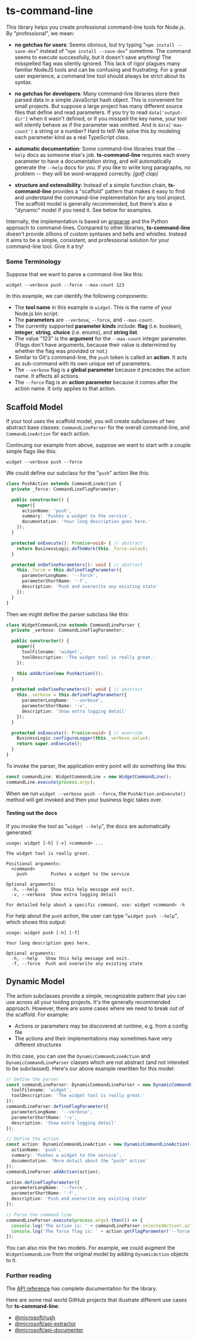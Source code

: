 # ts-command-line

This library helps you create professional command-line tools for Node.js. By "professional", we mean:

- **no gotchas for users**:  Seems obvious, but try typing "`npm install --save-dex`" instead of "`npm install --save-dev`" sometime.  The command seems to execute successfully, but it doesn't save anything! The misspelled flag was silently ignored.  This lack of rigor plagues many familiar NodeJS tools and can be confusing and frustrating.  For a great user experience, a command line tool should always be strict about its syntax.

- **no gotchas for developers**:  Many command-line libraries store their parsed data in a simple JavaScript hash object.  This is convenient for small projects. But suppose a large project has many different source files that define and read parameters. If you try to read `data['output-dir']` when it wasn't defined, or if you misspell the key name, your tool will silently behave as if the parameter was omitted.  And is `data['max-count']` a string or a number? Hard to tell! We solve this by modeling each parameter kind as a real TypeScript class.

- **automatic documentation**: Some command-line libraries treat the `--help` docs as someone else's job.  **ts-command-line** requires each every parameter to have a documentation string, and will automatically generate the `--help` docs for you.  If you like to write long paragraphs, no problem -- they will be word-wrapped correctly.   *[golf clap]*

- **structure and extensibility**: Instead of a simple function chain, **ts-command-line** provides a  "scaffold" pattern that makes it easy to find and understand the command-line implementation for any tool project.  The scaffold model is generally recommended, but there's also a "dynamic" model if you need it.  See below for examples.

Internally, the implementation is based on [argparse](https://www.npmjs.com/package/argparse) and the Python approach to command-lines.  Compared to other libraries, **ts-command-line** doesn't provide zillions of custom syntaxes and bells and whistles.  Instead it aims to be a simple, consistent, and professional solution for your command-line tool.  Give it a try!


### Some Terminology

Suppose that we want to parse a command-line like this:

```
widget --verbose push --force --max-count 123
```

In this example, we can identify the following components:

- The **tool name** in this example is `widget`.  This is the name of your Node.js bin script.
- The **parameters** are  `--verbose`, `--force`, and `--max-count`.
- The currently supported **parameter kinds** include: **flag** (i.e. boolean), **integer**, **string**, **choice** (i.e. enums), and **string list**.
- The value "123" is the **argument** for the `--max-count` integer parameter.  (Flags don't have arguments, because their value is determined by whether the flag was provided or not.)
- Similar to Git's command-line, the `push` token is called an **action**.  It acts as sub-command with its own unique set of parameters.
- The `--verbose` flag is a **global parameter** because it precedes the action name.  It affects all actions.
- The `--force` flag is an **action parameter** because it comes after the action name.  It only applies to that action.


## Scaffold Model

If your tool uses the scaffold model, you will create subclasses of two abstract base classes:  `CommandLineParser` for the overall command-line, and `CommandLineAction` for each action.

Continuing our example from above, suppose we want to start with a couple simple flags like this:

```
widget --verbose push --force
```

We could define our subclass for the "`push`" action like this:

```typescript
class PushAction extends CommandLineAction {
  private _force: CommandLineFlagParameter;

  public constructor() {
    super({
      actionName: 'push',
      summary: 'Pushes a widget to the service',
      documentation: 'Your long description goes here.'
    });
  }

  protected onExecute(): Promise<void> { // abstract
    return BusinessLogic.doTheWork(this._force.value);
  }

  protected onDefineParameters(): void { // abstract
    this._force = this.defineFlagParameter({
      parameterLongName: '--force',
      parameterShortName: '-f',
      description: 'Push and overwrite any existing state'
    });
  }
}
```

Then we might define the parser subclass like this:

```typescript
class WidgetCommandLine extends CommandLineParser {
  private _verbose: CommandLineFlagParameter;

  public constructor() {
    super({
      toolFilename: 'widget',
      toolDescription: 'The widget tool is really great.'
    });

    this.addAction(new PushAction());
  }

  protected onDefineParameters(): void { // abstract
    this._verbose = this.defineFlagParameter({
      parameterLongName: '--verbose',
      parameterShortName: '-v',
      description: 'Show extra logging detail'
    });
  }

  protected onExecute(): Promise<void> { // override
    BusinessLogic.configureLogger(this._verbose.value);
    return super.onExecute();
  }
}
```

To invoke the parser, the application entry point will do something like this:

```typescript
const commandLine: WidgetCommandLine = new WidgetCommandLine();
commandLine.execute(process.argv);
```

When we run `widget --verbose push --force`, the `PushAction.onExecute()` method will get invoked and then your business logic takes over.


#### Testing out the docs

If you invoke the tool as "`widget --help`", the docs are automatically generated:

```
usage: widget [-h] [-v] <command> ...

The widget tool is really great.

Positional arguments:
  <command>
    push         Pushes a widget to the service

Optional arguments:
  -h, --help     Show this help message and exit.
  -v, --verbose  Show extra logging detail

For detailed help about a specific command, use: widget <command> -h
```

For help about the `push` action, the user can type "`widget push --help`", which shows this output:

```
usage: widget push [-h] [-f]

Your long description goes here.

Optional arguments:
  -h, --help   Show this help message and exit.
  -f, --force  Push and overwrite any existing state
```

## Dynamic Model

The action subclasses provide a simple, recognizable pattern that you can use across all your tooling projects. It's the generally recommended approach. However, there are some cases where we need to break out of the scaffold.  For example:

- Actions or parameters may be discovered at runtime, e.g. from a config file
- The actions and their implementations may sometimes have very different structures

In this case, you can use the `DynamicCommandLineAction` and `DynamicCommandLineParser`  classes which are not abstract (and not intended to be subclassed).  Here's our above example rewritten for this model:

```typescript
// Define the parser
const commandLineParser: DynamicCommandLineParser = new DynamicCommandLineParser({
  toolFilename: 'widget',
  toolDescription: 'The widget tool is really great.'
});
commandLineParser.defineFlagParameter({
  parameterLongName: '--verbose',
  parameterShortName: '-v',
  description: 'Show extra logging detail'
});

// Define the action
const action: DynamicCommandLineAction = new DynamicCommandLineAction({
  actionName: 'push',
  summary: 'Pushes a widget to the service',
  documentation: 'More detail about the "push" action'
});
commandLineParser.addAction(action);

action.defineFlagParameter({
  parameterLongName: '--force',
  parameterShortName: '-f',
  description: 'Push and overwrite any existing state'
});

// Parse the command line
commandLineParser.execute(process.argv).then(() => {
  console.log('The action is: ' + commandLineParser.selectedAction!.actionName);
  console.log('The force flag is: ' + action.getFlagParameter('--force').value);
});
```

You can also mix the two models.  For example, we could augment the `WidgetCommandLine` from the original model by adding `DynamicAction` objects to it.


### Further reading

The [API reference](https://microsoft.github.io/web-build-tools/api/) has complete documentation for the library.

Here are some real world GitHub projects that illustrate different use cases for **ts-command-line**:

- [@microsoft/rush](https://www.npmjs.com/package/@microsoft/rush)
- [@microsoft/api-extractor](https://www.npmjs.com/package/@microsoft/api-extractor)
- [@microsoft/api-documenter](https://www.npmjs.com/package/@microsoft/api-documenter)
